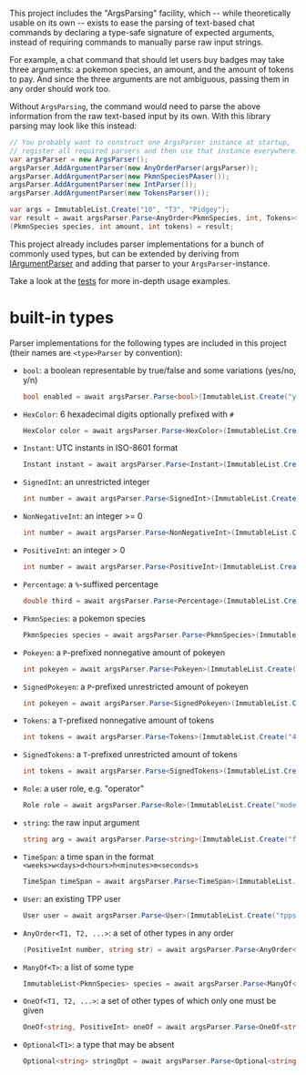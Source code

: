 ﻿This project includes the "ArgsParsing" facility, which
-- while theoretically usable on its own -- exists to ease the parsing
of text-based chat commands by declaring a type-safe signature of expected arguments,
instead of requiring commands to manually parse raw input strings.

For example, a chat command that should let users buy badges may take three arguments:
a pokemon species, an amount, and the amount of tokens to pay.
And since the three arguments are not ambiguous, passing them in any order should work too.

Without `ArgsParsing`, the command would need to parse the above information
from the raw text-based input by its own.
With this library parsing may look like this instead:
```c#
// You probably want to construct one ArgsParser instance at startup,
// register all required parsers and then use that instance everywhere.
var argsParser = new ArgsParser();
argsParser.AddArgumentParser(new AnyOrderParser(argsParser));
argsParser.AddArgumentParser(new PkmnSpeciesPAaser());
argsParser.AddArgumentParser(new IntParser());
argsParser.AddArgumentParser(new TokensParser());

var args = ImmutableList.Create("10", "T3", "Pidgey");
var result = await argsParser.Parse<AnyOrder<PkmnSpecies, int, Tokens>>(args);
(PkmnSpecies species, int amount, int tokens) = result;
```

This project already includes parser implementations for a bunch of commonly used types,
but can be extended by deriving from [IArgumentParser](IArgumentParser.cs)
and adding that parser to your `ArgsParser`-instance.

Take a look at the [tests](../../tests/ArgsParsing.Tests) for more in-depth usage examples.

# built-in types

Parser implementations for the following types are included in this project (their names are `<type>Parser` by convention):

- `bool`: a boolean representable by true/false and some variations (yes/no, y/n)
  ```c#
  bool enabled = await argsParser.Parse<bool>(ImmutableList.Create("yes"))
  ```
- `HexColor`: 6 hexadecimal digits optionally prefixed with `#`
  ```c#
  HexColor color = await argsParser.Parse<HexColor>(ImmutableList.Create("#ff0000"))
  ```
- `Instant`: UTC instants in ISO-8601 format
  ```c#
  Instant instant = await argsParser.Parse<Instant>(ImmutableList.Create("2014-02-12T15:30:00Z"))
  ```
- `SignedInt`: an unrestricted integer
  ```c#
  int number = await argsParser.Parse<SignedInt>(ImmutableList.Create("-42"))
  ```
- `NonNegativeInt`: an integer >= 0
  ```c#
  int number = await argsParser.Parse<NonNegativeInt>(ImmutableList.Create("0"))
  ```
- `PositiveInt`: an integer > 0
  ```c#
  int number = await argsParser.Parse<PositiveInt>(ImmutableList.Create("42"))
  ```
- `Percentage`: a `%`-suffixed percentage
  ```c#
  double third = await argsParser.Parse<Percentage>(ImmutableList.Create("33.3%")).AsDecimal
  ```
- `PkmnSpecies`: a pokemon species
  ```c#
  PkmnSpecies species = await argsParser.Parse<PkmnSpecies>(ImmutableList.Create("Pikachu"))
  ```
- `Pokeyen`: a `P`-prefixed nonnegative amount of pokeyen
  ```c#
  int pokeyen = await argsParser.Parse<Pokeyen>(ImmutableList.Create("42"))
  ```
- `SignedPokeyen`: a `P`-prefixed unrestricted amount of pokeyen
  ```c#
  int pokeyen = await argsParser.Parse<SignedPokeyen>(ImmutableList.Create("-42"))
  ```
- `Tokens`: a `T`-prefixed nonnegative amount of tokens
  ```c#
  int tokens = await argsParser.Parse<Tokens>(ImmutableList.Create("42"))
  ```
- `SignedTokens`: a `T`-prefixed unrestricted amount of tokens
  ```c#
  int tokens = await argsParser.Parse<SignedTokens>(ImmutableList.Create("-42"))
  ```
- `Role`: a user role, e.g. "operator"
  ```c#
  Role role = await argsParser.Parse<Role>(ImmutableList.Create("moderator"))
  ```
- `string`: the raw input argument
  ```c#
  string arg = await argsParser.Parse<string>(ImmutableList.Create("foo"))
  ```
- `TimeSpan`: a time span in the format `<weeks>w<days>d<hours>h<minutes>m<seconds>s`
  ```c#
  TimeSpan timeSpan = await argsParser.Parse<TimeSpan>(ImmutableList.Create("2m30s"))
  ```
- `User`: an existing TPP user
  ```c#
  User user = await argsParser.Parse<User>(ImmutableList.Create("tppsimulator"))
  ```
- `AnyOrder<T1, T2, ...>`: a set of other types in any order
  ```c#
  (PositiveInt number, string str) = await argsParser.Parse<AnyOrder<PositiveInt, string>>(ImmutableList.Create("abc", "123"))
  ```
- `ManyOf<T>`: a list of some type
  ```c#
  ImmutableList<PkmnSpecies> species = await argsParser.Parse<ManyOf<PkmnSpecies>>(ImmutableList.Create("Pikachu", "Pidgey"))
  ```
- `OneOf<T1, T2, ...>`: a set of other types of which only one must be given
  ```c#
  OneOf<string, PositiveInt> oneOf = await argsParser.Parse<OneOf<string, PositiveInt>>(ImmutableList.Create("foo"))
  ```
- `Optional<T1>`: a type that may be absent
  ```c#
  Optional<string> stringOpt = await argsParser.Parse<Optional<string>>(ImmutableList.Create<string>())
  ```

